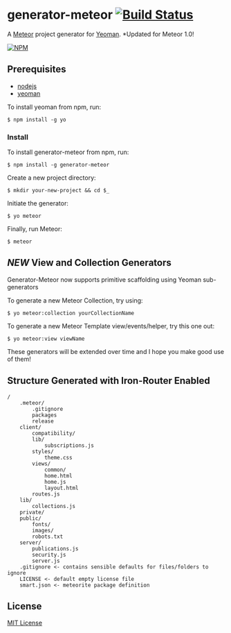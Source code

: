 # generator-meteor [![Build Status](https://secure.travis-ci.org/linchpinstudios/generator-meteor.png?branch=master)](https://travis-ci.org/Pent/generator-meteor)

A [Meteor](http://meteor.com) project generator for [Yeoman](http://yeoman.io).
*Updated for Meteor 1.0!

[![NPM](https://nodei.co/npm/generator-meteor.png)](https://nodei.co/npm/generator-meteor/)

## Prerequisites
* [nodejs](http://nodejs.com)
* [yeoman](http://yeoman.io)

To install yeoman from npm, run:

```
$ npm install -g yo
```

### Install

To install generator-meteor from npm, run:

```
$ npm install -g generator-meteor
```

Create a new project directory:

```
$ mkdir your-new-project && cd $_
```

Initiate the generator:

```
$ yo meteor
```

Finally, run Meteor:

```
$ meteor
```

## *NEW* View and Collection Generators
Generator-Meteor now supports primitive scaffolding using Yeoman sub-generators

To generate a new Meteor Collection, try using:

```
$ yo meteor:collection yourCollectionName
```

To generate a new Meteor Template view/events/helper, try this one out:

```
$ yo meteor:view viewName
```

These generators will be extended over time and I hope you make good use of them!

## Structure Generated with Iron-Router Enabled
```
/
    .meteor/
        .gitignore
        packages
        release
    client/
        compatibility/
        lib/
            subscriptions.js
        styles/
            theme.css
        views/
            common/
            home.html
            home.js
            layout.html
        routes.js
    lib/
        collections.js
    private/
    public/
        fonts/
        images/
        robots.txt
    server/
        publications.js
        security.js
        server.js
    .gitignore <- contains sensible defaults for files/folders to ignore
    LICENSE <- default empty license file
    smart.json <- meteorite package definition
```

## License

[MIT License](http://en.wikipedia.org/wiki/MIT_License)
